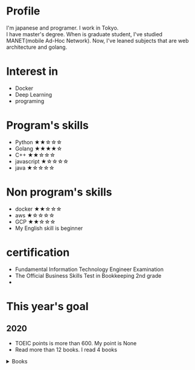 # Profile

I'm japanese and programer. I work in Tokyo.  
I have master's degree. When is graduate student, I've studied MANET(mobile Ad-Hoc Network).
Now, I've leaned subjects that are web architecture and golang. 

# Interest in

- Docker
- Deep Learning
- programing

# Program's skills

- Python ★★☆☆☆
- Golang ★★★★☆
- C++ ★★☆☆☆
- javascript ★☆☆☆☆
- java ★☆☆☆☆

# Non program's skills

- docker ★★☆☆☆
- aws ★☆☆☆☆
- GCP ★★☆☆☆
- My English skill is beginner

# certification

- Fundamental Information Technology Engineer Examination
- The Official Business Skills Test in Bookkeeping 2nd grade
- 
# This year's goal

## 2020

- TOEIC points is more than 600. My point is None
- Read more than 12 books. I read 4 books
<details>
    <summary>Books</summary>

  - Goプログラミング実践入門　標準ライブラリでゼロからwebアプリを作る

  - The Art of Readable Code japanese edition

  - 理論から学ぶデータベース実践入門
  - SQL実践入門──高速でわかりやすいクエリの書き方

  - nginx実践ガイド
  
  - 基礎から学ぶ Xamarinプログラミング
  
  <!-- - 新版暗号技術入門-秘密の国のアリス- -->
  <!-- - Goならわかるシステムプログラミング -->
  <!-- - SQL実践入門-高速でわかりやすいクエリの書き方- -->
  <!-- - SQL Antipatterns: Avoiding the Pitfalls of Database Programming -->

</details>
